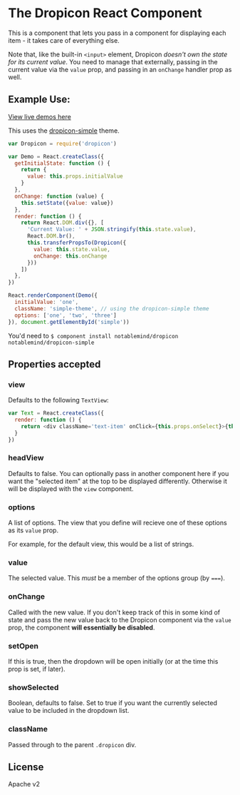 
# The Dropicon React Component
This is a component that lets you pass in a component for displaying each item - it takes care of everything else.

Note that, like the built-in `<input>` element, Dropicon _doesn't own the state for its current value_. You need to manage that externally, passing in the current value via the `value` prop, and passing in an `onChange` handler prop as well.

## Example Use:
[View live demos here](http://notablemind.github.io/dropicon/)

This uses the [dropicon-simple](http://github.com/notablemind/dropicon-simple) theme.
```js
var Dropicon = require('dropicon')

var Demo = React.createClass({
  getInitialState: function () {
    return {
      value: this.props.initialValue
    }
  },
  onChange: function (value) {
    this.setState({value: value})
  },
  render: function () {
    return React.DOM.div({}, [
      'Current Value: ' + JSON.stringify(this.state.value),
      React.DOM.br(),
      this.transferPropsTo(Dropicon({
        value: this.state.value,
        onChange: this.onChange
      }))
    ])
  },
})

React.renderComponent(Demo({
  initialValue: 'one',
  className: 'simple-theme', // using the dropicon-simple theme
  options: ['one', 'two', 'three']
}), document.getElementById('simple'))
```

You'd need to `$ component install notablemind/dropicon notablemind/dropicon-simple`

## Properties accepted

### view
Defaults to the following `TextView`:

```js
var Text = React.createClass({
  render: function () {
    return <div className='text-item' onClick={this.props.onSelect}>{this.props.value}</div>
  }
})
```

### headView
Defaults to false. You can optionally pass in another component here if you want the "selected item" at the top to be displayed differently. Otherwise it will be displayed with the `view` component.

### options
A list of options. The view that you define will recieve one of these options as its `value` prop.

For example, for the default view, this would be a list of strings.

### value
The selected value. This _must_ be a member of the options group (by `===`).

### onChange
Called with the new value. If you don't keep track of this in some kind of state and pass the new value back to the Dropicon component via the `value` prop, the component **will essentially be disabled**.

### setOpen
If this is true, then the dropdown will be open initially (or at the time this prop is set, if later).

### showSelected
Boolean, defaults to false. Set to true if you want the currently selected value to be included in the dropdown list.

### className
Passed through to the parent `.dropicon` div.

## License

  Apache v2

